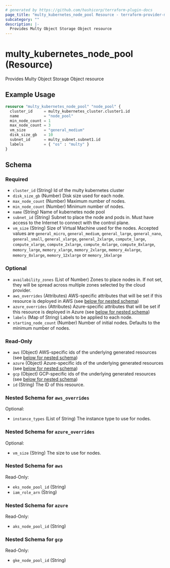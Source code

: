 ```yaml
---
# generated by https://github.com/hashicorp/terraform-plugin-docs
page_title: "multy_kubernetes_node_pool Resource - terraform-provider-multy"
subcategory: ""
description: |-
  Provides Multy Object Storage Object resource
---
```


# multy_kubernetes_node_pool (Resource)

Provides Multy Object Storage Object resource

## Example Usage

```terraform
resource "multy_kubernetes_node_pool" "node_pool" {
  cluster_id     = multy_kubernetes_cluster.cluster1.id
  name           = "node_pool"
  min_node_count = 1
  max_node_count = 3
  vm_size        = "general_medium"
  disk_size_gb   = 10
  subnet_id      = multy_subnet.subnet1.id
  labels         = { "os" : "multy" }
}
```

<!-- schema generated by tfplugindocs -->
## Schema

### Required

- `cluster_id` (String) Id of the multy kubernetes cluster
- `disk_size_gb` (Number) Disk size used for each node.
- `max_node_count` (Number) Maximum number of nodes.
- `min_node_count` (Number) Minimum number of nodes.
- `name` (String) Name of kubernetes node pool
- `subnet_id` (String) Subnet to place the node and pods in. Must have access to the Internet to connect with the control plane.
- `vm_size` (String) Size of Virtual Machine used for the nodes. Accepted values are `general_micro`, `general_medium`, `general_large`, `general_nano`, `general_small`, `general_xlarge`, `general_2xlarge`, `compute_large`, `compute_xlarge`, `compute_2xlarge`, `compute_4xlarge`, `compute_8xlarge`, `memory_large`, `memory_xlarge`, `memory_2xlarge`, `memory_4xlarge`, `memory_8xlarge`, `memory_12xlarge` or `memory_16xlarge`

### Optional

- `availability_zones` (List of Number) Zones to place nodes in. If not set, they will be spread across multiple zones selected by the cloud provider.
- `aws_overrides` (Attributes) AWS-specific attributes that will be set if this resource is deployed in AWS (see [below for nested schema](#nestedatt--aws_overrides))
- `azure_overrides` (Attributes) Azure-specific attributes that will be set if this resource is deployed in Azure (see [below for nested schema](#nestedatt--azure_overrides))
- `labels` (Map of String) Labels to be applied to each node.
- `starting_node_count` (Number) Number of initial nodes. Defaults to the minimum number of nodes.

### Read-Only

- `aws` (Object) AWS-specific ids of the underlying generated resources (see [below for nested schema](#nestedatt--aws))
- `azure` (Object) Azure-specific ids of the underlying generated resources (see [below for nested schema](#nestedatt--azure))
- `gcp` (Object) GCP-specific ids of the underlying generated resources (see [below for nested schema](#nestedatt--gcp))
- `id` (String) The ID of this resource.

<a id="nestedatt--aws_overrides"></a>
### Nested Schema for `aws_overrides`

Optional:

- `instance_types` (List of String) The instance type to use for nodes.


<a id="nestedatt--azure_overrides"></a>
### Nested Schema for `azure_overrides`

Optional:

- `vm_size` (String) The size to use for nodes.


<a id="nestedatt--aws"></a>
### Nested Schema for `aws`

Read-Only:

- `eks_node_pool_id` (String)
- `iam_role_arn` (String)


<a id="nestedatt--azure"></a>
### Nested Schema for `azure`

Read-Only:

- `aks_node_pool_id` (String)


<a id="nestedatt--gcp"></a>
### Nested Schema for `gcp`

Read-Only:

- `gke_node_pool_id` (String)


